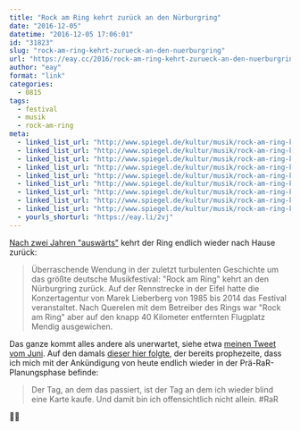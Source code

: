 ```yaml
---
title: "Rock am Ring kehrt zurück an den Nürburgring"
date: "2016-12-05"
datetime: "2016-12-05 17:06:01"
id: "31823"
slug: "rock-am-ring-kehrt-zurueck-an-den-nuerburgring"
url: "https://eay.cc/2016/rock-am-ring-kehrt-zurueck-an-den-nuerburgring/"
author: "eay"
format: "link"
categories:
  - 0815
tags:
  - festival
  - musik
  - rock-am-ring
meta:
  - linked_list_url: "http://www.spiegel.de/kultur/musik/rock-am-ring-kehrt-zurueck-an-den-nuerburgring-mendig-nicht-mehr-haltbar-a-1124475.html"
  - linked_list_url: "http://www.spiegel.de/kultur/musik/rock-am-ring-kehrt-zurueck-an-den-nuerburgring-mendig-nicht-mehr-haltbar-a-1124475.html"
  - linked_list_url: "http://www.spiegel.de/kultur/musik/rock-am-ring-kehrt-zurueck-an-den-nuerburgring-mendig-nicht-mehr-haltbar-a-1124475.html"
  - linked_list_url: "http://www.spiegel.de/kultur/musik/rock-am-ring-kehrt-zurueck-an-den-nuerburgring-mendig-nicht-mehr-haltbar-a-1124475.html"
  - linked_list_url: "http://www.spiegel.de/kultur/musik/rock-am-ring-kehrt-zurueck-an-den-nuerburgring-mendig-nicht-mehr-haltbar-a-1124475.html"
  - linked_list_url: "http://www.spiegel.de/kultur/musik/rock-am-ring-kehrt-zurueck-an-den-nuerburgring-mendig-nicht-mehr-haltbar-a-1124475.html"
  - linked_list_url: "http://www.spiegel.de/kultur/musik/rock-am-ring-kehrt-zurueck-an-den-nuerburgring-mendig-nicht-mehr-haltbar-a-1124475.html"
  - linked_list_url: "http://www.spiegel.de/kultur/musik/rock-am-ring-kehrt-zurueck-an-den-nuerburgring-mendig-nicht-mehr-haltbar-a-1124475.html"
  - linked_list_url: "http://www.spiegel.de/kultur/musik/rock-am-ring-kehrt-zurueck-an-den-nuerburgring-mendig-nicht-mehr-haltbar-a-1124475.html"
  - yourls_shorturl: "https://eay.li/2vj"
---
```


[Nach zwei Jahren "auswärts"](https://eay.cc/2014/flugplatz-mendig-ist-neuer-schauplatz-von-rock-am-ring/) kehrt der Ring endlich wieder nach Hause zurück:

> Überraschende Wendung in der zuletzt turbulenten Geschichte um das größte deutsche Musikfestival: "Rock am Ring" kehrt an den Nürburgring zurück. Auf der Rennstrecke in der Eifel hatte die Konzertagentur von Marek Lieberberg von 1985 bis 2014 das Festival veranstaltet. Nach Querelen mit dem Betreiber des Rings war "Rock am Ring" aber auf den knapp 40 Kilometer entfernten Flugplatz Mendig ausgewichen.

Das ganze kommt alles andere als unerwartet, siehe etwa [meinen Tweet vom Juni](https://twitter.com/eay/statuses/739894462856364032). Auf den damals [dieser hier folgte](https://twitter.com/eay/statuses/739894766230462464), der bereits prophezeite, dass ich mich mit der Ankündigung von heute endlich wieder in der Prä-RaR-Planungsphase befinde:

> Der Tag, an dem das passiert, ist der Tag an dem ich wieder blind eine Karte kaufe. Und damit bin ich offensichtlich nicht allein. #RaR

🤘🏻
